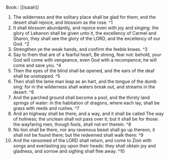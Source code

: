  Book:: [[Isaiah]]
 1. The wilderness and the solitary place shall be glad for them; and the desert shall rejoice, and blossom as the rose. ^1
 2. It shall blossom abundantly, and rejoice even with joy and singing: the glory of Lebanon shall be given unto it, the excellency of Carmel and Sharon, they shall see the glory of the LORD, and the excellency of our God. ^2
 3. Strengthen ye the weak hands, and confirm the feeble knees. ^3
 4. Say to them that are of a fearful heart, Be strong, fear not: behold, your God will come with vengeance, even God with a recompence; he will come and save you. ^4
 5. Then the eyes of the blind shall be opened, and the ears of the deaf shall be unstopped. ^5
 6. Then shall the lame man leap as an hart, and the tongue of the dumb sing: for in the wilderness shall waters break out, and streams in the desert. ^6
 7. And the parched ground shall become a pool, and the thirsty land springs of water: in the habitation of dragons, where each lay, shall be grass with reeds and rushes. ^7
 8. And an highway shall be there, and a way, and it shall be called The way of holiness; the unclean shall not pass over it; but it shall be for those: the wayfaring men, though fools, shall not err therein. ^8
 9. No lion shall be there, nor any ravenous beast shall go up thereon, it shall not be found there; but the redeemed shall walk there: ^9
 10. And the ransomed of the LORD shall return, and come to Zion with songs and everlasting joy upon their heads: they shall obtain joy and gladness, and sorrow and sighing shall flee away. ^10
